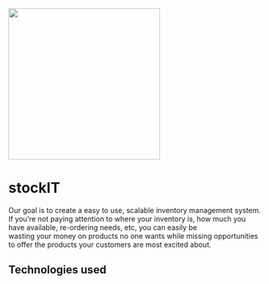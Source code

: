 <img src="https://user-images.githubusercontent.com/22855312/173144397-40b8e52c-08ad-451b-8c0f-01c03406b3ca.png" width="300">

# stockIT
Our goal is to create a easy to use, scalable inventory management system.  
If you’re not paying attention to where your inventory is, how much you have available, re-ordering needs, etc, you can easily be  
wasting your money on products no one wants while missing  opportunities to offer the products your customers are most excited about.  

## Technologies used
